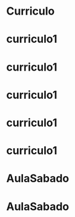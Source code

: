 # Curriculo
# curriculo1
# curriculo1
# curriculo1
# curriculo1
# curriculo1
# AulaSabado
# AulaSabado
